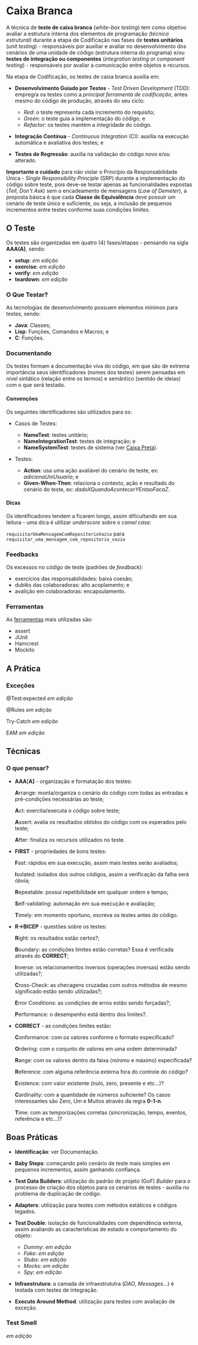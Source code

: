 # Caixa Branca

A técnica de **teste de caixa branca** \(_white-box testing_\) tem como objetivo avaliar a estrutura interna dos elementos de programação _\(técnica estrutural\)_ durante a etapa de Codificação nas fases de **testes unitários** \(_unit testing_\) - responsáveis por auxiliar e avaliar no desenvolvimento dos cenários de uma unidade de código \(estrutura interna do programa\) e\/ou **testes de integração ou componentes** \(_integration testing or component testing_\) - responsáveis por avaliar a comunicação entre objetos e recursos.

Na etapa de Codificação, os testes de caixa branca auxília em:

* **Desenvolvimento Guiado por Testes** - _Test Driven Development_ \(TDD\): empregra os testes como a _principal ferramenta de codificação_, antes mesmo do código de produção, através do seu ciclo:

  * _Red_: o teste representa cada incremento do requisito;
  * _Green_: o teste guia a implementação do código; e
  * _Refactor_: os testes mantém a integridade do código.

* **Integração Contínua** - _Continuous Integration_ \(CI\): auxilia na execução automática e avaliativa dos testes; e

* **Testes de Regressão**: auxilia na validação do código novo e\/ou alterado.


**Importante o cuidado** para não violar o Princípio da Responsabilidade Única - _Single Responsibility Principle_ \(SRP\) durante a implementação do código sobre teste, pois deve-se testar apenas as funcionalidades expostas \(_Tell, Don't Ask_\) sem o encadeamento de mensagens \(_Law of Demeter_\), a proposta básica é que cada **Classe de Equivalência** deve possuir um cenário de teste único e suficiente, ou seja, a inclusão de pequenos incrementos entre testes conforme suas condições limites.

## O Teste

Os testes são organizadas em quatro \(4\) fases\/etapas - pensando na sigla **AAA\(A\)**, sendo:

* **setup**: _em edição_
* **exercise**: _em edição_
* **verify**: _em edição_
* **teardown**: _em edição_

### O Que Testar?

As tecnologias de desenvolvimento possuem elementos mínimos para testes, sendo:

* **Java**: Classes;
* **Lisp**: Funções, Comandos e Macros; e
* **C**: Funções.

### Documentando

Os testes formam a documentação viva do código, em que são de extrema importância seus identificadores \(nomes dos testes\) serem pensadas em nível sintático \(relação entre os termos\) e semântico \(sentido de ideias\) com o que será testado.

#### Convenções

Os seguintes identificadores são utilizados para os:

* Casos de Testes:

  * **NameTest**: testes unitário;
  * **NameIntegrationTest**: testes de integração; e
  * **NameSystemTest**: testes de sistema \(ver [Caixa Preta](caixa_preta.md)\).

* Testes:

  * **Action**: usa uma ação avaliável do cenário de teste, ex: _adicionaUmUsuario_; e
  * **Given-When-Then**: relaciona o contexto, ação e resultado do cenário do teste, ex: _dadoXQuandoAcontecerYEntaoFacaZ_.


#### Dicas

Os identificadores tendem a ficarem longo, assim dificultando em sua leitura - uma dica é utilizar _underscore_ sobre o _camel case_:

`requisitarUmaMensagemComRepositorioVazio` para `requisitar_uma_mensagem_com_repositorio_vazio`

### Feedbacks

Os excessos no código de teste \(padrões de _feedback_\):

* exercícios das responsabilidades: baixa coesão;
* dublês das colaboradoras: alto acoplamento; e
* avalição em colaboradoras: encapsulamento.

### Ferramentas

As [ferramentas](ferramentas.md) mais utilizadas são:

* assert
* JUnit
* Hamcrest
* Mockito

## A Prática

### Exceções

@Test:expected _em edição_

@Rules _em edição_

Try-Catch _em edição_

EAM _em edição_

## Técnicas

### O que pensar?

* **AAA**\[**A\]** - organização e formatação dos testes:

  **A**rrange: monta\/organiza o cenário do código com todas as entradas e pré-condições necessárias ao teste;

  **A**ct: exercita\/executa o código sobre teste;

  **A**ssert: avalia os resultados obtidos do código com os esperados pelo teste;

  **A**fter: finaliza os recursos utilizados no teste.

* **FIRST** - propriedades de bons testes:

  **F**ast: rápidos em sua execução, assim mais testes serão avaliados;

  **I**solated: isolados dos outros códigos, assim a verificação da falha será óbvia;

  **R**epeatable: possui repetibilidade em qualquer ordem e tempo;

  **S**elf-validating: automação em sua execução e avaliação;

  **T**imely: em momento oportuno, escreva os testes antes do código.

* **R-&gt;BICEP** - questões sobre os testes:

  **R**ight: os resultados estão certos?;

  **B**oundary: as condições limites estão corretas? Essa é verificada através do **CORRECT**;

  **I**nverse: os relacionamentos inversos \(operações inversas\) estão sendo utilizadas?;

  **C**ross-Check: as checagens cruzadas com outros métodos de mesmo significado estão sendo utilizadas?;

  **E**rror Conditions: as condições de erros estão sendo forçadas?;

  **P**erformance: o desempenho está dentro dos limites?.

* **CORRECT** - as condições limites estão:

  **C**onformance: com os valores conforme o formato especificado?

  **O**rdering: com o conjunto de valores em uma ordem determinada?

  **R**ange: com os valores dentro da faixa \(mínimo e máximo\) especificada?

  **R**eference: com alguma referência externa fora do controle do código?

  **E**xistence: com valor existente \(nulo, zero, presente e etc...\)?

  **C**ardinality: com a quantidade de números suficiente? Os casos interessantes são Zero, Um e Muitos através da regra **0-1-n**.

  **T**ime: com as temporizações corretas \(sincronização, tempo, eventos, referência e etc...\)?


## Boas Práticas

* **Identificação**: ver Documentação.

* **Baby Steps**: começando pelo cenário de teste mais simples em pequenos incrementos, assim ganhando confiança.

* **Test Data Builders**: utilização do padrão de projeto \(GoF\) _Builder_ para o processo de criação dos objetos para os cenários de testes - auxilia no problema de duplicação de código.

* **Adapters**: utilização para testes com métodos estáticos e códigos legados.

* **Test Double**: isolação de funcionalidades com dependência externa, assim avaliando as características de estado e comportamento do objeto:

  * _Dummy_: _em edição_
  * _Fake_: _em edição_
  * _Stubs_: _em edição_
  * _Mocks_: _em edição_
  * _Spy_: _em edição_

* **Infraestrutura**: a camada de infraestrututra \(_DAO_, _Messages_...\) é testada com testes de integração.

* **Execute Around Method**: utilização para testes com avaliação de exceção.


### Test Smell

_em edição_


